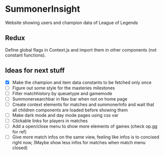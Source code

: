 # SummonerInsight
Website showing users and champion data of League of Legends

## Redux

Define global flags in Context.js and import them in other components (not constant functions).

## Ideas for next stuff
- [x] Make the champion and item data constants to be fetched only once
- [ ] Figure out some style for the masteries milestones
- [ ] Filter matchhistory by queuetype and gamemode
- [ ] Summonersearchbar in Nav bar when not on home page
- [ ] Create context elements for matches and summonerInfo and wait that all children components are loaded before showing them
- [ ] Make dark mode and day mode pages using css var
- [ ] Clickable links for players in matches
- [ ] Add a open/close menu to show more elements of games (check op.gg for ref)
- [ ] Give more match infos on the same view, feeling like infos is to concised right now, (Maybe show less infos for matches when match menu closed)
